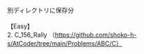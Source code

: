 別ディレクトリに保存分\
\
【Easy】\
2. C_156_Rally （https://github.com/shoko-h-s/AtCoder/tree/main/Problems/ABC/C）
